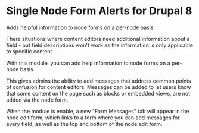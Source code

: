 # Single Node Form Alerts for Drupal 8

Adds helpful information to node forms on a per-node basis.

There situations where content editors need additional information about a field - but field descriptions won't work
as the information is only applicable to specific content. 

With this module, you can add help information to node forms on a per-node basis. 

This gives admins the ability to add messages that address common points of confusion for content editors. 
Messages can be added to let users know that some content on the page such as blocks or embedded views, are not added
via the node form.

When the module is enable, a new "Form Messages" tab will appear in the node edit form, which links to a form where you 
can add messages for every field, as well as the top and bottom of the node edit form.